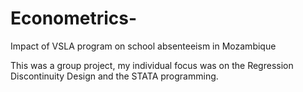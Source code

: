 # Econometrics-
Impact of VSLA program on school absenteeism in Mozambique

This was a group project, my individual focus was on the Regression Discontinuity Design and the STATA programming.
